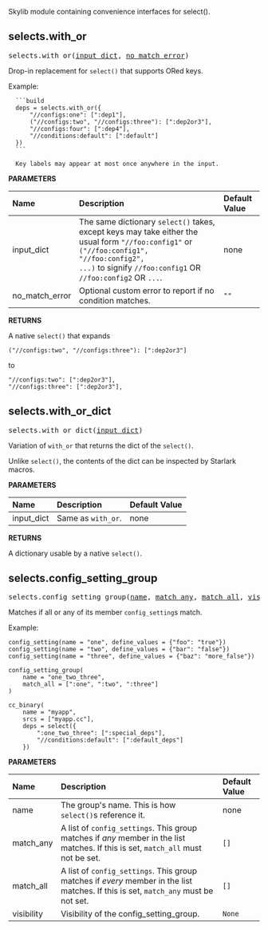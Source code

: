 <!-- Generated with Stardoc: http://skydoc.bazel.build -->

Skylib module containing convenience interfaces for select().

<a id="#selects.with_or"></a>

## selects.with_or

<pre>
selects.with_or(<a href="#selects.with_or-input_dict">input_dict</a>, <a href="#selects.with_or-no_match_error">no_match_error</a>)
</pre>

Drop-in replacement for `select()` that supports ORed keys.

Example:

      ```build
      deps = selects.with_or({
          "//configs:one": [":dep1"],
          ("//configs:two", "//configs:three"): [":dep2or3"],
          "//configs:four": [":dep4"],
          "//conditions:default": [":default"]
      })
      ```

      Key labels may appear at most once anywhere in the input.


**PARAMETERS**


| Name  | Description | Default Value |
| :------------- | :------------- | :------------- |
| <a id="selects.with_or-input_dict"></a>input_dict |  The same dictionary <code>select()</code> takes, except keys may take either the usual form <code>"//foo:config1"</code> or <code>("//foo:config1", "//foo:config2", ...)</code> to signify <code>//foo:config1</code> OR <code>//foo:config2</code> OR <code>...</code>.   |  none |
| <a id="selects.with_or-no_match_error"></a>no_match_error |  Optional custom error to report if no condition matches.   |  <code>""</code> |

**RETURNS**

A native `select()` that expands

`("//configs:two", "//configs:three"): [":dep2or3"]`

to

```build
"//configs:two": [":dep2or3"],
"//configs:three": [":dep2or3"],
```


<a id="#selects.with_or_dict"></a>

## selects.with_or_dict

<pre>
selects.with_or_dict(<a href="#selects.with_or_dict-input_dict">input_dict</a>)
</pre>

Variation of `with_or` that returns the dict of the `select()`.

Unlike `select()`, the contents of the dict can be inspected by Starlark
macros.


**PARAMETERS**


| Name  | Description | Default Value |
| :------------- | :------------- | :------------- |
| <a id="selects.with_or_dict-input_dict"></a>input_dict |  Same as <code>with_or</code>.   |  none |

**RETURNS**

A dictionary usable by a native `select()`.


<a id="#selects.config_setting_group"></a>

## selects.config_setting_group

<pre>
selects.config_setting_group(<a href="#selects.config_setting_group-name">name</a>, <a href="#selects.config_setting_group-match_any">match_any</a>, <a href="#selects.config_setting_group-match_all">match_all</a>, <a href="#selects.config_setting_group-visibility">visibility</a>)
</pre>

Matches if all or any of its member `config_setting`s match.

Example:

  ```build
  config_setting(name = "one", define_values = {"foo": "true"})
  config_setting(name = "two", define_values = {"bar": "false"})
  config_setting(name = "three", define_values = {"baz": "more_false"})

  config_setting_group(
      name = "one_two_three",
      match_all = [":one", ":two", ":three"]
  )

  cc_binary(
      name = "myapp",
      srcs = ["myapp.cc"],
      deps = select({
          ":one_two_three": [":special_deps"],
          "//conditions:default": [":default_deps"]
      })
  ```


**PARAMETERS**


| Name  | Description | Default Value |
| :------------- | :------------- | :------------- |
| <a id="selects.config_setting_group-name"></a>name |  The group's name. This is how <code>select()</code>s reference it.   |  none |
| <a id="selects.config_setting_group-match_any"></a>match_any |  A list of <code>config_settings</code>. This group matches if *any* member in the list matches. If this is set, <code>match_all</code> must not be set.   |  <code>[]</code> |
| <a id="selects.config_setting_group-match_all"></a>match_all |  A list of <code>config_settings</code>. This group matches if *every* member in the list matches. If this is set, <code>match_any</code> must be not set.   |  <code>[]</code> |
| <a id="selects.config_setting_group-visibility"></a>visibility |  Visibility of the config_setting_group.   |  <code>None</code> |


